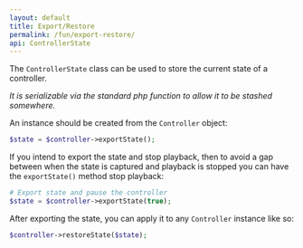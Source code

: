 ```yaml
---
layout: default
title: Export/Restore
permalink: /fun/export-restore/
api: ControllerState
---
```


The `ControllerState` class can be used to store the current state of a controller.

_It is serializable via the standard php function to allow it to be stashed somewhere._

An instance should be created from the `Controller` object:

~~~php
$state = $controller->exportState();
~~~


If you intend to export the state and stop playback,
then to avoid a gap between when the state is captured and playback is stopped you can have the `exportState()` method stop playback:

~~~php
# Export state and pause the controller
$state = $controller->exportState(true);
~~~


After exporting the state, you can apply it to any `Controller` instance like so:

~~~php
$controller->restoreState($state);
~~~
